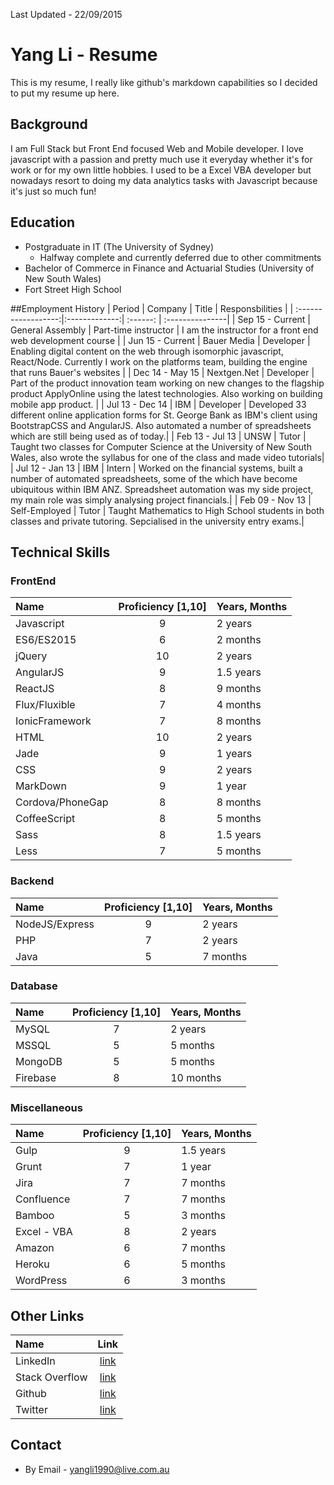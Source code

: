 Last Updated - 22/09/2015

# Yang Li - Resume
This is my resume, I really like github's markdown capabilities so I decided to put my resume up here.

## Background
I am Full Stack but Front End focused Web and Mobile developer.  I love javascript with a passion and pretty much use it everyday whether it's for work or for my own little hobbies.  I used to be a Excel VBA developer but nowadays resort to doing my data analytics tasks with Javascript because it's just so much fun!

## Education
* Postgraduate in IT (The University of Sydney) 
   * Halfway complete and currently deferred due to other commitments
* Bachelor of Commerce in Finance and Actuarial Studies (University of New South Wales)
* Fort Street High School

##Employment History
| Period            |  Company      | Title     | Responsbilities |
| :------------------:|:-------------:| :------:   | :---------------|
| Sep 15 - Current  | General Assembly   | Part-time instructor | I am the instructor for a front end web development course |
| Jun 15 - Current  | Bauer Media   | Developer | Enabling digital content on the web through isomorphic javascript, React/Node.  Currently I work on the platforms team, building the engine that runs Bauer's websites |
| Dec 14 - May 15  | Nextgen.Net   | Developer | Part of the product innovation team working on new changes to the flagship product ApplyOnline using the latest technologies.  Also working on building mobile app product. |
| Jul 13 - Dec 14   | IBM           | Developer | Developed 33 different online application forms for St. George Bank as IBM's client using BootstrapCSS and AngularJS.  Also automated a number of spreadsheets which are still being used as of today.|
| Feb 13 - Jul 13   | UNSW          | Tutor     | Taught two classes for Computer Science at the University of New South Wales, also wrote the syllabus for one of the class and made video tutorials|
| Jul 12 - Jan 13   | IBM           | Intern    | Worked on the financial systems, built a number of automated spreadsheets, some of the which have become ubiquitous within IBM ANZ.  Spreadsheet automation was my side project, my main role was simply analysing project financials.|
| Feb 09 - Nov 13   | Self-Employed | Tutor     | Taught Mathematics to High School students in both classes and private tutoring.  Sepcialised in the university entry exams.|

## Technical Skills

### FrontEnd
| Name        | Proficiency [1,10] | Years, Months  |
| :------------- |:-------------:| :-----|
| Javascript     | 9             | 2 years |
| ES6/ES2015     | 6             | 2 months |
| jQuery         | 10            |   2 years |
| AngularJS      | 9            |   1.5 years |
| ReactJS        | 8            |    9 months |
| Flux/Fluxible        | 7            |    4 months |
| IonicFramework | 7            |    8 months |
| HTML           | 10            |    2 years |
| Jade           | 9            |    1 years |
| CSS            | 9            |    2 years |
| MarkDown     | 9            |   1 year |
| Cordova/PhoneGap | 8            |    8 months |
| CoffeeScript  | 8            |    5 months |
| Sass          | 8            |    1.5 years |
| Less           | 7            |    5 months |

### Backend
| Name        | Proficiency [1,10] | Years, Months  |
| :------------- |:-------------:| :-----|
| NodeJS/Express | 9             | 2 years |
| PHP            | 7            |   2 years |
| Java           | 5            |   7 months |

### Database
| Name        | Proficiency [1,10] | Years, Months  |
| :------------- |:-------------:| :-----|
| MySQL          | 7             | 2 years |
| MSSQL            | 5            |   5 months |
| MongoDB         | 5            |   5 months |
| Firebase         | 8            |   10 months |

### Miscellaneous
| Name        | Proficiency [1,10] | Years, Months  |
| :------------- |:-------------:| :-----|
| Gulp          | 9             | 1.5 years |
| Grunt            | 7            |   1 year |
| Jira          | 7            |   7 months |
| Confluence    | 7            |   7 months |
| Bamboo        | 5            |   3 months |
| Excel - VBA   | 8            |   2 years |
| Amazon        | 6            |   7 months |
| Heroku        | 6            |   5 months |
| WordPress      | 6            |   3 months |


## Other Links
| Name                | Link |
| :-------------      |:-------------:| 
| LinkedIn | [link](https://www.linkedin.com/pub/yang-li/46/119/534?trk=pub-pbmap) |
| Stack Overflow| [link](http://stackoverflow.com/users/4062907/yang-li) |
| Github | [link](https://github.com/yangli1990) |
| Twitter | [link](https://twitter.com/imyangli) | 

## Contact
* By Email - yangli1990@live.com.au

